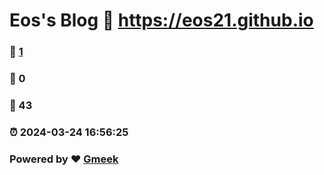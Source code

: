 # Eos's Blog :link: https://eos21.github.io 
### :page_facing_up: [1](https://eos21.github.io/tag.html) 
### :speech_balloon: 0 
### :hibiscus: 43 
### :alarm_clock: 2024-03-24 16:56:25 
### Powered by :heart: [Gmeek](https://github.com/Meekdai/Gmeek)
